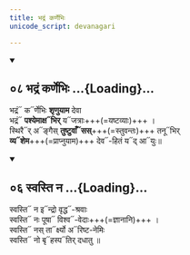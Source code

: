```yaml
---
title: भद्रं कर्णेभिः
unicode_script: devanagari

---
```

<div class="js_include" includetitle="true" newlevelforh1="2" unfilled url="/vedAH_Rk/shAkalam/saMhitA/vishvAsa-prastutiH/01/089/08_bhadraM_karNebhiH.md">
<details open><summary><h2>०८ भद्रं कर्णेभिः ...{Loading}...</h2></summary>

भद्रं᳓ क᳓र्णेभिः **शृणुयाम** देवा  
भद्रं᳓ **पश्येमाक्ष᳓भिर्** य᳓जत्राः+++(=यष्टव्याः)+++ ।  
स्थिरै᳓र् अ᳓ङ्गैस् **तुष्टुवाँ᳓सस्**+++(=स्तुवन्तः)+++ तनू᳓भिर्  
**व्य᳓शेम**+++(=प्राप्नुयाम)+++ देव᳓-हितं य᳓द् आ᳓युः॥

</details>
</div>
<div class="js_include" includetitle="true" newlevelforh1="2" unfilled url="/vedAH_Rk/shAkalam/saMhitA/vishvAsa-prastutiH/01/089/06_svasti_na.md">
<details open><summary><h2>०६ स्वस्ति न ...{Loading}...</h2></summary>

स्वस्ति᳓ न इ᳓न्द्रो वृद्ध᳓-श्रवाः  
स्वस्ति᳓ नः पूषा᳓ विश्व᳓-वेदाः+++(=ज्ञानानि)+++ ।  
स्वस्ति᳓ नस् ता᳓र्क्ष्यो अ᳓रिष्ट-नेमिः  
स्वस्ति᳓ नो बृ᳓हस्प᳓तिर् दधातु ॥

</details>
</div> 